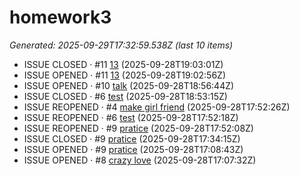# homework3
<!--START_SECTION:activity-->

_Generated: 2025-09-29T17:32:59.538Z (last 10 items)_

- ISSUE CLOSED · #11 [13](https://github.com/jacky789789/homework3/issues/11) (2025-09-28T19:03:01Z)
- ISSUE OPENED · #11 [13](https://github.com/jacky789789/homework3/issues/11) (2025-09-28T19:02:56Z)
- ISSUE OPENED · #10 [talk](https://github.com/jacky789789/homework3/issues/10) (2025-09-28T18:56:44Z)
- ISSUE CLOSED · #6 [test](https://github.com/jacky789789/homework3/issues/6) (2025-09-28T18:53:15Z)
- ISSUE REOPENED · #4 [make girl friend](https://github.com/jacky789789/homework3/issues/4) (2025-09-28T17:52:26Z)
- ISSUE REOPENED · #6 [test](https://github.com/jacky789789/homework3/issues/6) (2025-09-28T17:52:18Z)
- ISSUE REOPENED · #9 [pratice](https://github.com/jacky789789/homework3/issues/9) (2025-09-28T17:52:08Z)
- ISSUE CLOSED · #9 [pratice](https://github.com/jacky789789/homework3/issues/9) (2025-09-28T17:34:15Z)
- ISSUE OPENED · #9 [pratice](https://github.com/jacky789789/homework3/issues/9) (2025-09-28T17:08:43Z)
- ISSUE OPENED · #8 [crazy love](https://github.com/jacky789789/homework3/issues/8) (2025-09-28T17:07:32Z)
